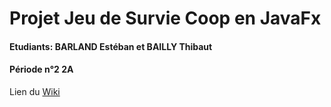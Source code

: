 # Projet Jeu de Survie Coop en JavaFx
#### Etudiants: BARLAND Estéban et BAILLY Thibaut
#### Période n°2 2A

Lien du [Wiki](https://gitlab.iut-clermont.uca.fr/projet-javafx/jeusurvie/wikis/Accueil)